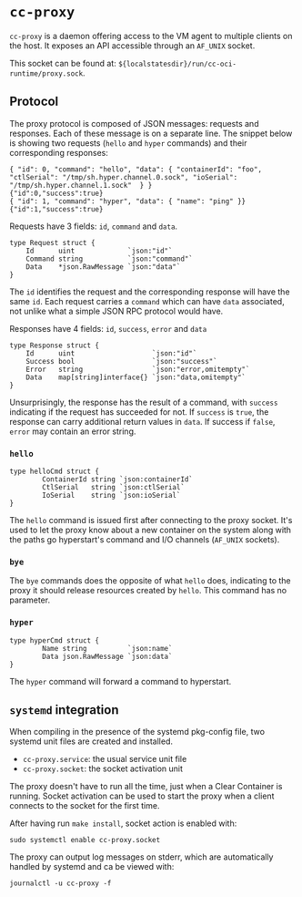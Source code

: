 # `cc-proxy`

`cc-proxy` is a daemon offering access to the VM agent to multiple clients on
the host. It exposes an API accessible through an `AF_UNIX` socket.

This socket can be found at: `${localstatesdir}/run/cc-oci-runtime/proxy.sock`.

## Protocol

The proxy protocol is composed of JSON messages: requests and responses. Each
of these message is on a separate line. The snippet below is showing two
requests (`hello` and `hyper` commands) and their corresponding responses:

```
{ "id": 0, "command": "hello", "data": { "containerId": "foo", "ctlSerial": "/tmp/sh.hyper.channel.0.sock", "ioSerial": "/tmp/sh.hyper.channel.1.sock"  } }
{"id":0,"success":true}
{ "id": 1, "command": "hyper", "data": { "name": "ping" }}
{"id":1,"success":true}
```

Requests have 3 fields: `id`, `command` and `data`.

```
type Request struct {
	Id      uint             `json:"id"`
	Command string           `json:"command"`
	Data    *json.RawMessage `json:"data"`
}
```

The `id` identifies the request and the corresponding response will have the
same `id`. Each request carries a `command` which can have `data` associated,
not unlike what a simple JSON RPC protocol would have.

Responses have 4 fields: `id`, `success`, `error` and `data`

```
type Response struct {
	Id      uint                   `json:"id"`
	Success bool                   `json:"success"`
	Error   string                 `json:"error,omitempty"`
	Data    map[string]interface{} `json:"data,omitempty"`
}
```

Unsurprisingly, the response has the result of a command, with `success`
indicating if the request has succeeded for not. If `success` is `true`, the
response can carry additional return values in `data`. If success if `false`,
`error` may contain an error string.

### `hello`

```
type helloCmd struct {
        ContainerId string `json:containerId`
        CtlSerial   string `json:ctlSerial`
        IoSerial    string `json:ioSerial`
}
```

The `hello` command is issued first after connecting to the proxy socket.  It's
used to let the proxy know about a new container on the system along with the
paths go hyperstart's command and I/O channels (`AF_UNIX` sockets).

### `bye`

The `bye` commands does the opposite of what `hello` does, indicating to the
proxy it should release resources created by `hello`. This command has no
parameter.

### `hyper`

```
type hyperCmd struct {
        Name string          `json:name`
        Data json.RawMessage `json:data`
}
```

The `hyper` command will forward a command to hyperstart.

## `systemd` integration

When compiling in the presence of the systemd pkg-config file, two systemd unit
files are created and installed.

  - `cc-proxy.service`: the usual service unit file
  - `cc-proxy.socket`: the socket activation unit

The proxy doesn't have to run all the time, just when a Clear Container is
running. Socket activation can be used to start the proxy when a client
connects to the socket for the first time.

After having run `make install`, socket action is enabled with:

```
sudo systemctl enable cc-proxy.socket
```

The proxy can output log messages on stderr, which are automatically
handled by systemd and ca be viewed with:

```
journalctl -u cc-proxy -f
```
